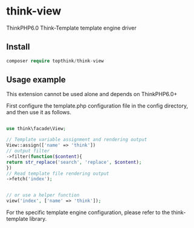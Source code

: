 # think-view

ThinkPHP6.0 Think-Template template engine driver


## Install

~~~php
composer require topthink/think-view
~~~

## Usage example

This extension cannot be used alone and depends on ThinkPHP6.0+

First configure the template.php configuration file in the config directory, and then use it as follows.

~~~php

use think\facade\View;

// Template variable assignment and rendering output
View::assign(['name' => 'think'])
// output filter
->filter(function($content){
return str_replace('search', 'replace', $content);
})
// Read template file rendering output
->fetch('index');


// or use a helper function
view('index', ['name' => 'think']);
~~~

For the specific template engine configuration, please refer to the think-template library.